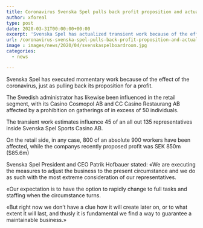 ```yaml
---
title: Coronavirus Svenska Spel pulls back profit proposition and actualizes transient work
author: xforeal 
type: post
date: 2020-03-31T00:00:00+00:00
excerpt: 'Svenska Spel has actualized transient work because of the effect of the coronavirus, just as pulling back its proposition for a dividend '
url: /coronavirus-svenska-spel-pulls-back-profit-proposition-and-actualizes-transient-work/
image : images/news/2020/04/svenskaspelboardroom.jpg
categories:
  - news

---
```

Svenska Spel has executed momentary work because of the effect of the coronavirus, just as pulling back its proposition for a profit. 

The Swedish administrator has likewise been influenced in the retail segment, with its Casino Cosmopol AB and CC Casino Restaurang AB affected by a prohibition on gatherings of in excess of 50 individuals. 

The transient work estimates influence 45 of an all out 135 representatives inside Svenska Spel Sports Casino AB. 

On the retail side, in any case, 800 of an absolute 900 workers have been affected, while the companys recently proposed profit was SEK 850m ($85.6m) 

Svenska Spel President and CEO Patrik Hofbauer stated: &#171;We are executing the measures to adjust the business to the present circumstance and we do as such with the most extreme consideration of our representatives. 

&#171;Our expectation is to have the option to rapidly change to full tasks and staffing when the circumstance turns. 

&#171;But right now we don&#8217;t have a clue how it will create later on, or to what extent it will last, and thusly it is fundamental we find a way to guarantee a maintainable business.&#187;